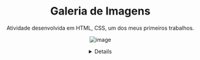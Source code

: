 <div align="center">
  
# Galeria de Imagens

<p> Atividade desenvolvida em HTML, CSS, um dos meus primeiros trabalhos. </p>

![image](https://github.com/Isaglr/marcasdeluxo-site/assets/146981978/5a5d79e4-e519-4ce6-84ef-fc667054700a)

<details>
<sumary>Tecnologias usadas:</sumary>
-HTML

-CSS
  
</details>

</div>
